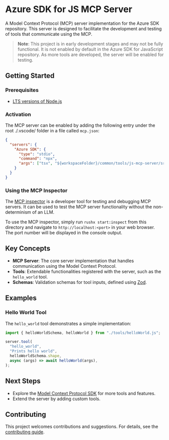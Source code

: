 # Azure SDK for JS MCP Server

A Model Context Protocol (MCP) server implementation for the Azure SDK repository. This server is designed to facilitate the development and testing of tools that communicate using the MCP.

> **Note**: This project is in early development stages and may not be fully functional. It is not enabled by default in the Azure SDK for JavaScript repository. As more tools are developed, the server will be enabled for testing.

## Getting Started

### Prerequisites

- [LTS versions of Node.js](https://github.com/nodejs/release#release-schedule)

### Activation

The MCP server can be enabled by adding the following entry under the root ./.vscode/ folder in a file called `mcp.json`:

```json
{
  "servers": {
    "Azure SDK": {
      "type": "stdio",
      "command": "npx",
      "args": ["tsx", "${workspaceFolder}/common/tools/js-mcp-server/src/index.ts"],
    }
  }
}
```

### Using the MCP Inspector

The [MCP inspector](https://github.com/modelcontextprotocol/inspector) is a developer tool for testing and debugging MCP servers. It can be used to test the MCP server functionality without the non-determinism of an LLM.

To use the MCP inspector, simply run `rushx start:inspect` from this directory and navigate to `http://localhost:<port>` in your web browser. The port number will be displayed in the console output.

## Key Concepts

- **MCP Server**: The core server implementation that handles communication using the Model Context Protocol.
- **Tools**: Extendable functionalities registered with the server, such as the `hello_world` tool.
- **Schemas**: Validation schemas for tool inputs, defined using [Zod](https://zod.dev/).

## Examples

### Hello World Tool

The `hello_world` tool demonstrates a simple implementation:

```typescript
import { helloWorldSchema, helloWorld } from "./tools/helloWorld.js";

server.tool(
  "hello_world",
  "Prints hello world",
  helloWorldSchema.shape,
  async (args) => await helloWorld(args),
);
```

## Next Steps

- Explore the [Model Context Protocol SDK](https://github.com/modelcontextprotocol/typescript-sdk) for more tools and features.
- Extend the server by adding custom tools.

## Contributing

This project welcomes contributions and suggestions. For details, see the [contributing guide](https://github.com/Azure/azure-sdk-for-js/blob/main/CONTRIBUTING.md).
